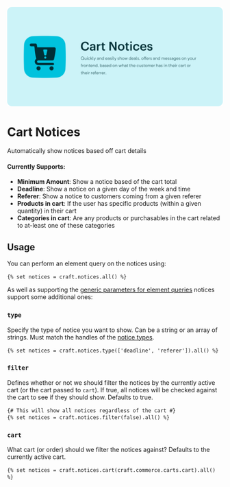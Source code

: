 ![Cart Notices](./resources/banner.png)

# Cart Notices
Automatically show notices based off cart details

#### Currently Supports:
- **Minimum Amount**: Show a notice based of the cart total
- **Deadline**: Show a notice on a given day of the week and time
- **Referer**: Show a notice to customers coming from a given referer
- **Products in cart**: If the user has specific products (within a given quantity) in their cart
- **Categories in cart**: Are any products or purchasables in the cart related to at-least one of these categories  

## Usage

You can perform an element query on the notices using:

```twig
{% set notices = craft.notices.all() %}
```

As well as supporting the [generic parameters for element queries](https://docs.craftcms.com/v3/dev/element-queries/#executing-element-queries)
notices support some additional ones:

### `type`

Specify the type of notice you want to show. Can be a string or an array of 
strings. Must match the handles of the [notice types](https://github.com/ethercreative/cart-notices/blob/master/src/enums/Types.php#L25-L29).

```twig
{% set notices = craft.notices.type(['deadline', 'referer']).all() %}
``` 

### `filter`

Defines whether or not we should filter the notices by the currently active cart
(or the cart passed to `cart`). If true, all notices will be checked against the
cart to see if they should show. Defaults to true.

```twig
{# This will show all notices regardless of the cart #}
{% set notices = craft.notices.filter(false).all() %}
```

### `cart`

What cart (or order) should we filter the notices against? Defaults to the 
currently active cart.

```twig
{% set notices = craft.notices.cart(craft.commerce.carts.cart).all() %}
```